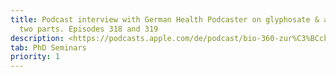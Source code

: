 ```yaml
---
title: Podcast interview with German Health Podcaster on glyphosate & autism. In
  two parts. Episodes 318 and 319
description: <https://podcasts.apple.com/de/podcast/bio-360-zur%C3%BCck-ins-leben-energie-und-gesundheit/id1392883060>
tab: PhD Seminars
priority: 1
---
```

